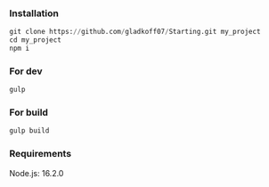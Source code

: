 ### Installation

```python
git clone https://github.com/gladkoff07/Starting.git my_project
cd my_project
npm i
```

### For dev

```bash
gulp
```

### For build

```bash
gulp build
```

### Requirements

Node.js: 16.2.0
